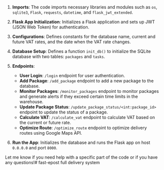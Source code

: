 1. **Imports**: The code imports necessary libraries and modules such as `os`, `sqlite3`, `Flask`, `requests`, `datetime`, and `flask_jwt_extended`.

2. **Flask App Initialization**: Initializes a Flask application and sets up JWT (JSON Web Token) for authentication.

3. **Configurations**: Defines constants for the database name, current and future VAT rates, and the date when the VAT rate changes.

4. **Database Setup**: Defines a function `init_db()` to initialize the SQLite database with two tables: `packages` and `tasks`.

5. **Endpoints**:
   - **User Login**: `/login` endpoint for user authentication.
   - **Add Package**: `/add_package` endpoint to add a new package to the database.
   - **Monitor Packages**: `/monitor_packages` endpoint to monitor packages and generate alerts if they exceed certain time limits in the warehouse.
   - **Update Package Status**: `/update_package_status/<int:package_id>` endpoint to update the status of a package.
   - **Calculate VAT**: `/calculate_vat` endpoint to calculate VAT based on the current or future rate.
   - **Optimize Route**: `/optimize_route` endpoint to optimize delivery routes using Google Maps API.

6. **Run the App**: Initializes the database and runs the Flask app on host `0.0.0.0` and port `8000`.

Let me know if you need help with a specific part of the code or if you have any questions!# fast-epost
full delivery system
